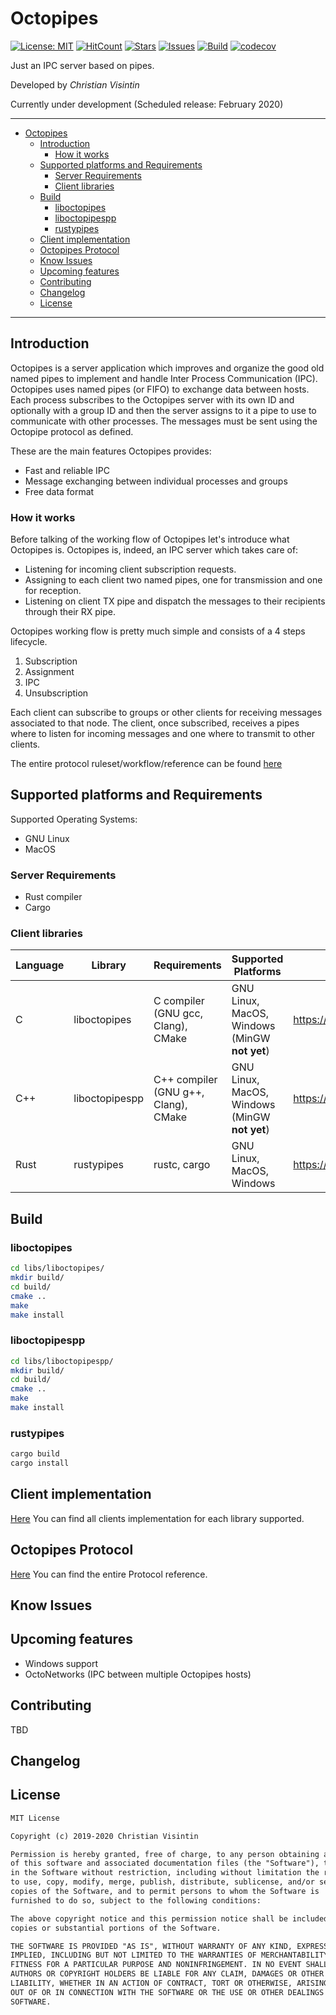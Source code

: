 # Octopipes

[![License: MIT](https://img.shields.io/badge/License-MIT-teal.svg)](https://opensource.org/licenses/MIT) [![HitCount](http://hits.dwyl.io/ChristianVisintin/Octopipes.svg)](http://hits.dwyl.io/ChristianVisintin/Octopipes) [![Stars](https://img.shields.io/github/stars/ChristianVisintin/Octopipes.svg)](https://github.com/ChristianVisintin/Octopipes) [![Issues](https://img.shields.io/github/issues/ChristianVisintin/Octopipes.svg)](https://github.com/ChristianVisintin/Octopipes) [![Build](https://api.travis-ci.org/ChristianVisintin/Octopipes.svg?branch=master)](https://travis-ci.org/ChristianVisintin/Octopipes) [![codecov](https://codecov.io/gh/ChristianVisintin/Octopipes/branch/master/graph/badge.svg)](https://codecov.io/gh/ChristianVisintin/Octopipes)

Just an IPC server based on pipes.

Developed by *Christian Visintin*

Currently under development (Scheduled release: February 2020)

---

- [Octopipes](#octopipes)
  - [Introduction](#introduction)
    - [How it works](#how-it-works)
  - [Supported platforms and Requirements](#supported-platforms-and-requirements)
    - [Server Requirements](#server-requirements)
    - [Client libraries](#client-libraries)
  - [Build](#build)
    - [liboctopipes](#liboctopipes)
    - [liboctopipespp](#liboctopipespp)
    - [rustypipes](#rustypipes)
  - [Client implementation](#client-implementation)
  - [Octopipes Protocol](#octopipes-protocol)
  - [Know Issues](#know-issues)
  - [Upcoming features](#upcoming-features)
  - [Contributing](#contributing)
  - [Changelog](#changelog)
  - [License](#license)

---

## Introduction

Octopipes is a server application which improves and organize the good old named pipes to implement and handle Inter Process Communication (IPC).
Octopipes uses named pipes (or FIFO) to exchange data between hosts. Each process subscribes to the Octopipes server with its own ID and optionally with a group ID and then the server assigns to it a pipe to use to communicate with other processes. The messages must be sent using the Octopipe protocol as defined.

These are the main features Octopipes provides:

- Fast and reliable IPC
- Message exchanging between individual processes and groups
- Free data format

### How it works

Before talking of the working flow of Octopipes let's introduce what Octopipes is.
Octopipes is, indeed, an IPC server which takes care of:

- Listening for incoming client subscription requests.
- Assigning to each client two named pipes, one for transmission and one for reception.
- Listening on client TX pipe and dispatch the messages to their recipients through their RX pipe.

Octopipes working flow is pretty much simple and consists of a 4 steps lifecycle.

1. Subscription
2. Assignment
3. IPC
4. Unsubscription

Each client can subscribe to groups or other clients for receiving messages associated to that node. The client, once subscribed, receives a pipes where to listen for incoming messages and one where to transmit to other clients.

The entire protocol ruleset/workflow/reference can be found [here](docs/protocol.md)

## Supported platforms and Requirements

Supported Operating Systems:

- GNU Linux
- MacOS

### Server Requirements

- Rust compiler
- Cargo

### Client libraries

| Language | Library        | Requirements                         | Supported Platforms                           | Repository                                       |
|----------|----------------|--------------------------------------|-----------------------------------------------|--------------------------------------------------|
| C        | liboctopipes   | C compiler (GNU gcc, Clang), CMake   | GNU Linux, MacOS, Windows (MinGW **not yet**) | <https://github.com/ChristianVisintin/Octopipes> |
| C++      | liboctopipespp | C++ compiler (GNU g++, Clang), CMake | GNU Linux, MacOS, Windows (MinGW **not yet**) | <https://github.com/ChristianVisintin/Octopipes> |
| Rust     | rustypipes     | rustc, cargo                         | GNU Linux, MacOS, Windows                     | <https://github.com/ChristianVisintin/Octopipes> |

## Build

### liboctopipes

```sh
cd libs/liboctopipes/
mkdir build/
cd build/
cmake ..
make
make install
```

### liboctopipespp

```sh
cd libs/liboctopipespp/
mkdir build/
cd build/
cmake ..
make
make install
```

### rustypipes

```sh
cargo build
cargo install
```

## Client implementation

[Here](docs/clients.md) You can find all clients implementation for each library supported.

## Octopipes Protocol

[Here](docs/protocol.md) You can find the entire Protocol reference.

## Know Issues

## Upcoming features

- Windows support
- OctoNetworks (IPC between multiple Octopipes hosts)

## Contributing

TBD

## Changelog

## License

```txt
MIT License

Copyright (c) 2019-2020 Christian Visintin

Permission is hereby granted, free of charge, to any person obtaining a copy
of this software and associated documentation files (the "Software"), to deal
in the Software without restriction, including without limitation the rights
to use, copy, modify, merge, publish, distribute, sublicense, and/or sell
copies of the Software, and to permit persons to whom the Software is
furnished to do so, subject to the following conditions:

The above copyright notice and this permission notice shall be included in all
copies or substantial portions of the Software.

THE SOFTWARE IS PROVIDED "AS IS", WITHOUT WARRANTY OF ANY KIND, EXPRESS OR
IMPLIED, INCLUDING BUT NOT LIMITED TO THE WARRANTIES OF MERCHANTABILITY,
FITNESS FOR A PARTICULAR PURPOSE AND NONINFRINGEMENT. IN NO EVENT SHALL THE
AUTHORS OR COPYRIGHT HOLDERS BE LIABLE FOR ANY CLAIM, DAMAGES OR OTHER
LIABILITY, WHETHER IN AN ACTION OF CONTRACT, TORT OR OTHERWISE, ARISING FROM,
OUT OF OR IN CONNECTION WITH THE SOFTWARE OR THE USE OR OTHER DEALINGS IN THE
SOFTWARE.
```
